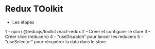 # Redux TOolkit

- Les étapes

1 - npm i @reduxjs/toolkit react-redux
2 - Créer et configurer le store
3 - Créer slice (reducers)
4 - "useDispatch" pour lancer les reducers
5 - "useSelector" pour récupérer la data dans le store
